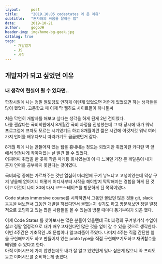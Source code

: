 ```yaml
---
layout:     post
title:      "2019.10.05 codestates 에 온 이유"
subtitle:   "혼자와의 싸움을 잘하는 법"
date:       2019-10-21
author:     gogoJH
header-img: img/home-bg-geek.jpg
catalog: true
tags:
    - 개발일기
    - JS
    - 시작
---
```

## 개발자가 되고 싶었던 이유

### 내 생각이 현실이 될 수 있다면..
학창시절에 나는 정말 얼토당토 안하게 이런게 있었으면 저런게 있었으면
하는 생각들을 많이 했었다.
고등학교 때 이제 막 웹하드 사이트들이 하나둘씨 


처음 막연히 개발자를 해보고 싶다는 생각을 하게 된게 2년 전이였다.  
나름 괜찮다는 국비학원에서 8개월간 국비 과정을 진행했는데 그 때 당시에 내가 워낙 프로그램에 프자도 모르는 시기였기도 하고 8개월이란 짧은 시간에 이것저것 워낙 여러가지 언어를 배우다보니 따라가기도 급급했던거 같다.  

8개월 뒤에 나는 만들어져 있는 웹을 흉내내는 정도는 되었지만 취업이란 커다란 벽 앞에서 엄청나게 작아져있는 날 발견 할 수 있었다.  
어찌어찌 취업을 한 곳이 작은 마케팅 회사였는데 이 때 느껴던 가장 큰 깨달음이 내가 혼자 언어를 공부하지 못한다는 것이였다.

국비과정 중에는 가르쳐주는 것만 열심히 머리안에 구겨 넣느냐고 고생이였는데 막상 구겨 넣을께 없어지니 어떻게 어디서부터 시작을 해야할지 막막해지는 경험을 하게 된 것이고 이것이 나이 30에 다시 코드스테이츠를 방문하게 된 목적이였다.

Code states immersive course를 시작하면서 그동안 몰랐던 많은 것들 git, slack 등등을 써보면서 그동안 개발일 하겠다면서 몰했는지 싶기도 하고 방문해보면 정말 열정적으로 코딩하고 있는 많은 사람들을 볼 수 있는데 방문 때마다 동기부여가 되곤 했다. 



이제 Code States 를 찾아보시는 많은 분들이 있을텐데 국비과정의 구겨넣기식 수업이 싫고 정말 열정적으로 내가 배우고자한다면 많은 것을 얻어 갈 수 있을 것으로 생각한다. 이번 4주간은 기초적인 JS 문법이나 알고리즘이 주였다. 나머지 4주는 직접 간단한 웹을 구현해보기도 하고 만들어져 있는 proto type을 직접 구현해보기도하고 재귀함수를 배워볼 수 있다고 한다.  
아직 이머시브에 가지 않았는데도 내가 잘 알고 있었던게 맞나 싶은게 많으니 꼭 프리도 듣고 이머시브를 준비하는게 좋겠다.
<!--stackedit_data:
eyJoaXN0b3J5IjpbMTU0OTQ4OTMzNl19
-->